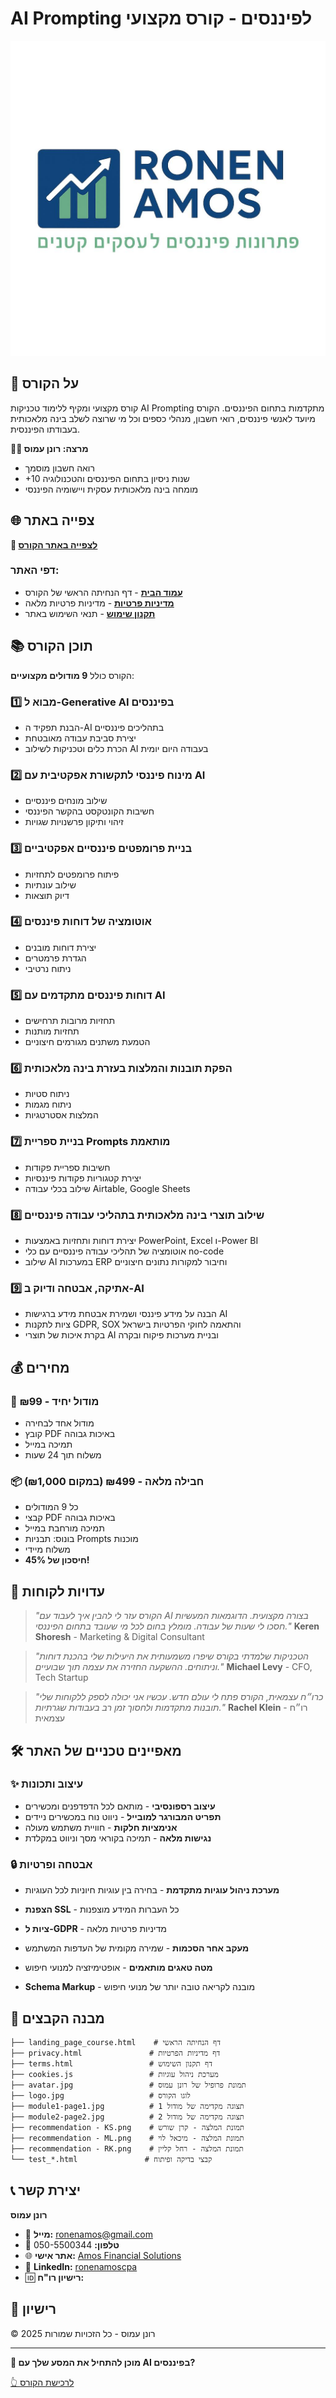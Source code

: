 # AI Prompting לפיננסים - קורס מקצועי

![Course Banner](logo.jpg)

## 🎯 על הקורס

קורס מקצועי ומקיף ללימוד טכניקות AI Prompting מתקדמות בתחום הפיננסים. הקורס מיועד לאנשי פיננסים, רואי חשבון, מנהלי כספים וכל מי שרוצה לשלב בינה מלאכותית בעבודתו הפיננסית.

**👨‍🏫 מרצה: רונן עמוס**
- רואה חשבון מוסמך 
- +10 שנות ניסיון בתחום הפיננסים והטכנולוגיה
- מומחה בינה מלאכותית עסקית ויישומיה הפיננסי

## 🌐 צפייה באתר

**🔗 [לצפייה באתר הקורס](https://ronenamos-arch.github.io/AmosAICourses/landing_page_course.html)**

### דפי האתר:
- **[עמוד הבית](https://ronenamos-arch.github.io/AmosAICourses/landing_page_course.html)** - דף הנחיתה הראשי של הקורס
- **[מדיניות פרטיות](https://ronenamos-arch.github.io/AmosAICourses/privacy.html)** - מדיניות פרטיות מלאה
- **[תקנון שימוש](https://ronenamos-arch.github.io/AmosAICourses/terms.html)** - תנאי השימוש באתר

## 📚 תוכן הקורס

הקורס כולל **9 מודולים מקצועיים**:

### 1️⃣ מבוא ל-Generative AI בפיננסים
- הבנת תפקיד ה-AI בתהליכים פיננסיים
- יצירת סביבת עבודה מאובטחת
- הכרת כלים וטכניקות לשילוב AI בעבודה היום יומית

### 2️⃣ מינוח פיננסי לתקשורת אפקטיבית עם AI
- שילוב מונחים פיננסיים
- חשיבות הקונטקסט בהקשר הפיננסי
- זיהוי ותיקון פרשנויות שגויות

### 3️⃣ בניית פרומפטים פיננסיים אפקטיביים
- פיתוח פרומפטים לתחזיות
- שילוב עונתיות
- דיוק תוצאות

### 4️⃣ אוטומציה של דוחות פיננסים
- יצירת דוחות מובנים
- הגדרת פרמטרים
- ניתוח נרטיבי

### 5️⃣ דוחות פיננסים מתקדמים עם AI
- תחזיות מרובות תרחישים
- תחזיות מותנות
- הטמעת משתנים מגורמים חיצוניים

### 6️⃣ הפקת תובנות והמלצות בעזרת בינה מלאכותית
- ניתוח סטיות
- ניתוח מגמות
- המלצות אסטרטגיות

### 7️⃣ בניית ספריית Prompts מותאמת
- חשיבות ספריית פקודות
- יצירת קטגוריות פקודות פיננסיות
- שילוב בכלי עבודה Airtable, Google Sheets

### 8️⃣ שילוב תוצרי בינה מלאכותית בתהליכי עבודה פיננסיים
- יצירת דוחות ותחזיות באמצעות PowerPoint, Excel ו-Power BI
- אוטומציה של תהליכי עבודה פיננסיים עם כלי no-code
- שילוב AI במערכות ERP וחיבור למקורות נתונים חיצוניים

### 9️⃣ אתיקה, אבטחה ודיוק ב-AI
- הבנה על מידע פיננסי ושמירת אבטחת מידע ברגישות AI
- ציות לתקנות GDPR, SOX והתאמה לחוקי הפרטיות בישראל
- בקרת איכות של תוצרי AI ובניית מערכות פיקוח ובקרה

## 💰 מחירים

### 📄 מודול יחיד - ₪99
- מודול אחד לבחירה
- קובץ PDF באיכות גבוהה
- תמיכה במייל
- משלוח תוך 24 שעות

### 📦 חבילה מלאה - ₪499 (במקום ₪1,000)
- כל 9 המודולים
- קבצי PDF באיכות גבוהה
- תמיכה מורחבת במייל
- בונוס: תבניות Prompts מוכנות
- משלוח מיידי
- **חיסכון של 45%!**

## 👥 עדויות לקוחות

> *"הקורס עזר לי להבין איך לעבוד עם AI בצורה מקצועית. הדוגמאות המעשיות חסכו לי שעות של עבודה. מומלץ בחום לכל מי שעובד בתחום הפיננסי."*
> **Keren Shoresh** - Marketing & Digital Consultant

> *"הטכניקות שלמדתי בקורס שיפרו משמעותית את היעילות שלי בהכנת דוחות וניתוחים. ההשקעה החזירה את עצמה תוך שבועיים."*
> **Michael Levy** - CFO, Tech Startup

> *"כרו״ח עצמאית, הקורס פתח לי עולם חדש. עכשיו אני יכולה לספק ללקוחות שלי תובנות מתקדמות ולחסוך זמן רב בעבודות שגרתיות."*
> **Rachel Klein** - רו״ח עצמאית

## 🛠️ מאפיינים טכניים של האתר

### ✨ עיצוב ותכונות
- **עיצוב רספונסיבי** - מותאם לכל הדפדפנים ומכשירים
- **תפריט המבורגר למובייל** - ניווט נוח במכשירים ניידים
- **אנימציות חלקות** - חוויית משתמש מעולה
- **נגישות מלאה** - תמיכה בקוראי מסך וניווט במקלדת

### 🔒 אבטחה ופרטיות
- **מערכת ניהול עוגיות מתקדמת** - בחירה בין עוגיות חיוניות לכל העוגיות
- **הצפנת SSL** - כל העברות המידע מוצפנות
- **ציות ל-GDPR** - מדיניות פרטיות מלאה
- **מעקב אחר הסכמות** - שמירה מקומית של העדפות המשתמש


- **מטה טאגים מותאמים** - אופטימיזציה למנועי חיפוש
- **Schema Markup** - מובנה לקריאה טובה יותר של מנועי חיפוש

## 📂 מבנה הקבצים

```
├── landing_page_course.html    # דף הנחיתה הראשי
├── privacy.html               # דף מדיניות הפרטיות
├── terms.html                 # דף תקנון השימוש
├── cookies.js                 # מערכת ניהול עוגיות
├── avatar.jpg                 # תמונת פרופיל של רונן עמוס
├── logo.jpg                   # לוגו הקורס
├── module1-page1.jpg          # תצוגה מקדימה של מודול 1
├── module2-page2.jpg          # תצוגה מקדימה של מודול 2
├── recommendation - KS.png    # תמונת המלצה - קרן שורש
├── recommendation - ML.png    # תמונת המלצה - מיכאל לוי
├── recommendation - RK.png    # תמונת המלצה - רחל קליין
└── test_*.html               # קבצי בדיקה ופיתוח
```

##

## 📞 יצירת קשר

**רונן עמוס**
- 📧 **מייל:** ronenamos@gmail.com
- 📱 **טלפון:** 050-5500344
- 🌐 **אתר אישי:** [Amos Financial Solutions](https://tinyurl.com/Amos-Financial-Solutions)
- 💼 **LinkedIn:** [ronenamoscpa](https://www.linkedin.com/in/ronenamoscpa/)
- 🆔 **רישיון רו"ח:** 

## 📄 רישיון

© 2025 רונן עמוס - כל הזכויות שמורות

---

**🚀 מוכן להתחיל את המסע שלך עם AI בפיננסים?**

[👆 לרכישת הקורס](https://ronenamos-arch.github.io/AmosAICourses/landing_page_course.html#pricing)

